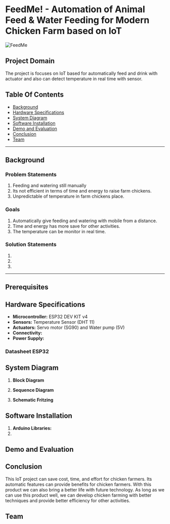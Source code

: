 # FeedMe! - Automation of Animal Feed & Water Feeding for Modern Chicken Farm based on IoT
![FeedMe](https://github.com/user-attachments/assets/fed6c4f2-d08b-470d-a71d-a3c96022bd6b)
## Project Domain
The project is focuses on IoT based for automatically feed and drink with actuator and also can detect temperature in real time with sensor.

## Table Of Contents
- [Background](#background)
- [Hardware Specifications](#hardware-specifications)
- [System Diagram](#system-diagram)
- [Software Installation](#software-installation)
- [Demo and Evaluation](#demo-and-evaluation)
- [Conclusion](#conclusion)
- [Team](#team)

---

## Background


### Problem Statements
1. Feeding and watering still manually
2. Its not efficient in terms of time and energy to raise farm chickens.
3. Unpredictable of temperature in farm chickens place.
   
### Goals
1. Automatically give feeding and watering with mobile from a distance.
2. Time and energy has more save for other activities.
3. The temperature can be monitor in real time.

### Solution Statements
1. 
2. 
3. 

---

## Prerequisites

## Hardware Specifications

- **Microcontroller:** ESP32 DEV KIT v4
- **Sensors:** Temperature Sensor (DHT 11)
- **Actuators:** Servo motor (SG90) and Water pump (5V)
- **Connectivity:**
- **Power Supply:**

### Datasheet ESP32

## System Diagram

1. **Block Diagram**

2. **Sequence Diagram**

3. **Schematic Fritzing**

## Software Installation

1. **Arduino Libraries:**
2. 

## Demo and Evaluation

## Conclusion
This IoT project can save cost, time, and effort for chicken farmers. Its automatic features can provide benefits for chicken farmers. With this product we can also bring a better life with future technology. As long as we can use this product well, we can develop chicken farming with better techniques and provide better efficiency for other activities.

## Team
